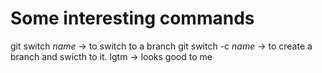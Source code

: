# Some interesting commands

git switch _name_ -> to switch to a branch
git switch -c _name_ -> to create a branch and swicth to it.
lgtm -> looks good to me

